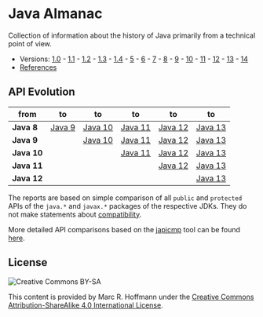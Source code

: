 # Java Almanac

Collection of information about the history of Java primarily from a technical point of view.

* Versions: [1.0](doc/java-1.0.md) -
  [1.1](doc/java-1.1.md) -
  [1.2](doc/java-1.2.md) -
  [1.3](doc/java-1.3.md) -
  [1.4](doc/java-1.4.md) -
  [5](doc/java-5.md) -
  [6](doc/java-6.md) -
  [7](doc/java-7.md) -
  [8](doc/java-8.md) -
  [9](doc/java-9.md) -
  [10](doc/java-10.md) -
  [11](doc/java-11.md) -
  [12](doc/java-12.md) -
  [13](doc/java-13.md) -
  [14](doc/java-14.md)
* [References](doc/references.md)

## API Evolution

| from       | to | to | to | to | to |
|------------|----|----|----|----|----|
| **Java 8** | [Java 9](http://download.eclipselab.org/jdkdiff/V8/V9/index.html) | [Java 10](http://download.eclipselab.org/jdkdiff/V8/V10/index.html) | [Java 11](http://download.eclipselab.org/jdkdiff/V8/V11/index.html) | [Java 12](http://download.eclipselab.org/jdkdiff/V8/V12/index.html) | [Java 13](http://download.eclipselab.org/jdkdiff/V8/V13/index.html) |
| **Java 9** | | [Java 10](http://download.eclipselab.org/jdkdiff/V9/V10/index.html) | [Java 11](http://download.eclipselab.org/jdkdiff/V9/V11/index.html) | [Java 12](http://download.eclipselab.org/jdkdiff/V9/V12/index.html) | [Java 13](http://download.eclipselab.org/jdkdiff/V9/V13/index.html) |
| **Java 10** | | | [Java 11](http://download.eclipselab.org/jdkdiff/V10/V11/index.html) | [Java 12](http://download.eclipselab.org/jdkdiff/V10/V12/index.html) | [Java 13](http://download.eclipselab.org/jdkdiff/V10/V13/index.html) |
| **Java 11** | | | | [Java 12](http://download.eclipselab.org/jdkdiff/V11/V12/index.html) | [Java 13](http://download.eclipselab.org/jdkdiff/V11/V13/index.html) |
| **Java 12** | | | | | [Java 13](http://download.eclipselab.org/jdkdiff/V12/V13/index.html) |

The reports are based on simple comparison of all `public` and `protected` APIs of the `java.*` and `javax.*` packages of the respective JDKs. They do not make statements about [compatibility](https://wiki.openjdk.java.net/display/csr/Kinds+of+Compatibility).

More detailed API comparisons based on the [japicmp](https://github.com/siom79/japicmp) tool can be found [here](https://github.com/AdoptOpenJDK/jdk-api-diff).

## License

![Creative Commons BY-SA](https://i.creativecommons.org/l/by-sa/4.0/88x31.png)

This content is provided by Marc R. Hoffmann under the
[Creative Commons Attribution-ShareAlike 4.0 International License](http://creativecommons.org/licenses/by-sa/4.0/).
